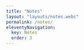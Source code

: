 ```yaml
---
title: "Notes"
layout: "layouts/notes.webc"
permalink: /notes/
eleventyNavigation:
  key: Notes
  order: 3
---
```

